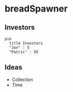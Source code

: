 # breadSpawner

## Investors
```mermaid
pie
  title Investors
  "Jon" : 5
  "Patric" : 95
```

## Ideas
- Collection
- Time
